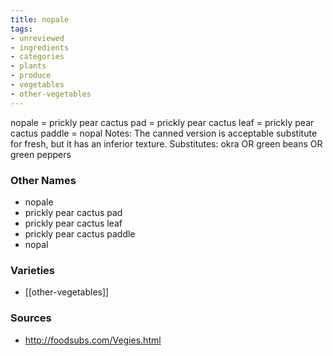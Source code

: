 ```yaml
---
title: nopale
tags:
- unreviewed
- ingredients
- categories
- plants
- produce
- vegetables
- other-vegetables
---
```

nopale = prickly pear cactus pad = prickly pear cactus leaf = prickly pear cactus paddle = nopal Notes: The canned version is acceptable substitute for fresh, but it has an inferior texture. Substitutes: okra OR green beans OR green peppers

### Other Names

* nopale
* prickly pear cactus pad
* prickly pear cactus leaf
* prickly pear cactus paddle
* nopal

### Varieties

* [[other-vegetables]]

### Sources
* http://foodsubs.com/Vegies.html
